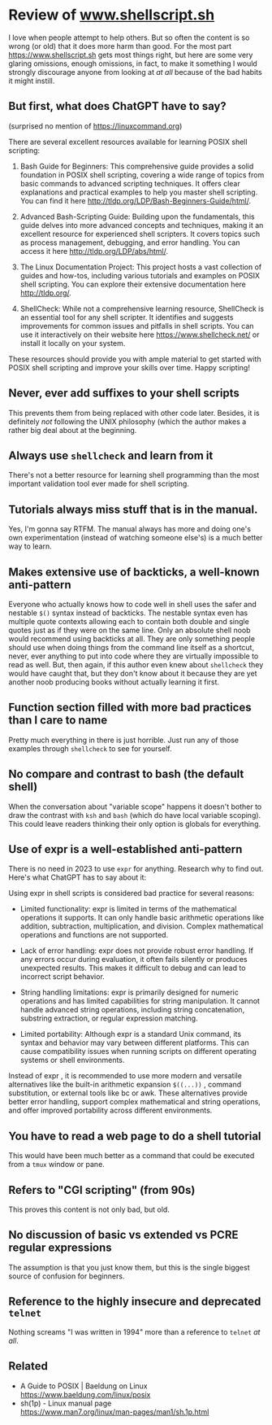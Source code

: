 # Review of www.shellscript.sh

I love when people attempt to help others. But so often the content is so wrong (or old) that it does more harm than good. For the most part <https://www.shellscript.sh> gets most things right, but here are some very glaring omissions, enough omissions, in fact, to make it something I would strongly discourage anyone from looking at *at all* because of the bad habits it might instill.

## But first, what does ChatGPT have to say?

(surprised no mention of <https://linuxcommand.org>)

There are several excellent resources available for learning POSIX shell scripting:

1. Bash Guide for Beginners: This comprehensive guide provides a solid foundation in POSIX shell
  scripting, covering a wide range of topics from basic commands to advanced scripting techniques.
  It offers clear explanations and practical examples to help you master shell scripting. You can
  find it here http://tldp.org/LDP/Bash-Beginners-Guide/html/.

2. Advanced Bash-Scripting Guide: Building upon the fundamentals, this guide delves into more advanced concepts and techniques, making it an excellent resource for experienced shell scripters. It covers topics such as process management, debugging, and error handling. You can access it here http://tldp.org/LDP/abs/html/.

3. The Linux Documentation Project: This project hosts a vast collection of guides and how-tos, including various tutorials and examples on POSIX shell scripting. You can explore their extensive documentation here http://tldp.org/.

4. ShellCheck: While not a comprehensive learning resource, ShellCheck is an essential tool for any shell scripter. It identifies and suggests improvements for common issues and pitfalls in shell scripts. You can use it interactively on their website here https://www.shellcheck.net/ or install it locally on your system.

These resources should provide you with ample material to get started with POSIX shell scripting and improve your skills over time. Happy scripting!


## Never, ever add suffixes to your shell scripts

This prevents them from being replaced with other code later. Besides, it is definitely *not* following the UNIX philosophy (which the author makes a rather big deal about at the beginning.

## Always use `shellcheck` and learn from it

There's not a better resource for learning shell programming than the most important validation tool ever made for shell scripting.

## Tutorials always miss stuff that is in the manual.

Yes, I'm gonna say RTFM. The manual always has more and doing one's own experimentation (instead of watching someone else's) is a much better way to learn.

## Makes extensive use of backticks, a well-known anti-pattern

Everyone who actually knows how to code well in shell uses the safer and nestable `$()` syntax instead of backticks. The nestable syntax even has multiple quote contexts allowing each to contain both double and single quotes just as if they were on the same line. Only an absolute shell noob would recommend using backticks at all. They are only something people should use when doing things from the command line itself as a shortcut, never, ever anything to put into code where they are virtually impossible to read as well. But, then again, if this author even knew about `shellcheck` they would have caught that, but they don't know about it because they are yet another noob producing books without actually learning it first.

## Function section filled with more bad practices than I care to name

Pretty much everything in there is just horrible. Just run any of those examples through `shellcheck` to see for yourself.

## No compare and contrast to bash (the default shell)

When the conversation about "variable scope" happens it doesn't bother to draw the contrast with `ksh` and `bash` (which do have local variable scoping). This could leave readers thinking their only option is globals for everything.

## Use of expr is a well-established anti-pattern

There is no need in 2023 to use `expr` for anything. Research why to find out. Here's what ChatGPT has to say about it:

Using  expr  in shell scripts is considered bad practice for several reasons:

*  Limited functionality:  expr  is limited in terms of the mathematical operations it supports. It can only handle basic arithmetic operations like addition, subtraction, multiplication, and division. Complex mathematical operations and functions are not supported.

* Lack of error handling:  expr  does not provide robust error handling. If any errors occur during evaluation, it often fails silently or produces unexpected results. This makes it difficult to debug and can lead to incorrect script behavior.

* String handling limitations:  expr  is primarily designed for numeric operations and has limited capabilities for string manipulation. It cannot handle advanced string operations, including string concatenation, substring extraction, or regular expression matching.

* Limited portability: Although  expr  is a standard Unix command, its syntax and behavior may vary between different platforms. This can cause compatibility issues when running scripts on different operating systems or shell environments.

Instead of  expr , it is recommended to use more modern and versatile alternatives like the built-in arithmetic expansion  `$((...))` , command substitution, or external tools like  bc  or awk. These alternatives provide better error handling, support complex mathematical and string operations, and offer improved portability across different environments.

## You have to read a web page to do a shell tutorial

This would have been much better as a command that could be executed from a `tmux` window or pane.

## Refers to "CGI scripting" (from 90s)

This proves this content is not only bad, but old.

## No discussion of basic vs extended vs PCRE regular expressions

The assumption is that you just know them, but this is the single biggest source of confusion for beginners.

## Reference to the highly insecure and deprecated `telnet`

Nothing screams "I was written in 1994" more than a reference to `telnet` *at all*.

## Related

* A Guide to POSIX \| Baeldung on Linux  
  <https://www.baeldung.com/linux/posix>
* sh(1p) - Linux manual page  
  <https://www.man7.org/linux/man-pages/man1/sh.1p.html>


